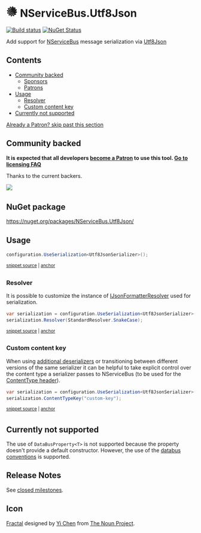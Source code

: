 <!--
GENERATED FILE - DO NOT EDIT
This file was generated by [MarkdownSnippets](https://github.com/SimonCropp/MarkdownSnippets).
Source File: /readme.source.md
To change this file edit the source file and then run MarkdownSnippets.
-->

# <img src="/src/icon.png" height="30px"> NServiceBus.Utf8Json

[![Build status](https://ci.appveyor.com/api/projects/status/oiqo5mrf54mh9iu8/branch/master?svg=true)](https://ci.appveyor.com/project/SimonCropp/nservicebus-Utf8Json)
[![NuGet Status](https://img.shields.io/nuget/v/NServiceBus.Utf8Json.svg)](https://www.nuget.org/packages/NServiceBus.Utf8Json/)


Add support for [NServiceBus](https://particular.net/NServiceBus) message serialization via [Utf8Json](https://github.com/neuecc/Utf8Json)

<!-- toc -->
## Contents

  * [Community backed](#community-backed)
    * [Sponsors](#sponsors)
    * [Patrons](#patrons)
  * [Usage](#usage)
    * [Resolver](#resolver)
    * [Custom content key](#custom-content-key)
  * [Currently not supported](#currently-not-supported)<!-- endtoc -->

<!--- StartOpenCollectiveBackers -->

[Already a Patron? skip past this section](#endofbacking)


## Community backed

**It is expected that all developers [become a Patron](https://opencollective.com/nservicebusextensions/contribute/patron-6976) to use this tool. [Go to licensing FAQ](https://github.com/NServiceBusExtensions/Home/#licensingpatron-faq)**

Thanks to the current backers.

<img src="https://opencollective.com/nservicebusextensions/tiers/patron.svg?width=890&avatarHeight=60&button=false">

<a href="#" id="endofbacking"></a>

<!--- EndOpenCollectiveBackers -->


## NuGet package

https://nuget.org/packages/NServiceBus.Utf8Json/


## Usage

<!-- snippet: Utf8JsonSerialization -->
<a id='snippet-utf8jsonserialization'/></a>
```cs
configuration.UseSerialization<Utf8JsonSerializer>();
```
<sup><a href='/src/Tests/Snippets/Usage.cs#L9-L13' title='File snippet `utf8jsonserialization` was extracted from'>snippet source</a> | <a href='#snippet-utf8jsonserialization' title='Navigate to start of snippet `utf8jsonserialization`'>anchor</a></sup>
<!-- endsnippet -->


### Resolver

It is possible to customize the instance of [IJsonFormatterResolver](https://github.com/neuecc/Utf8Json#resolver) used for serialization.

<!-- snippet: Utf8JsonResolver -->
<a id='snippet-utf8jsonresolver'/></a>
```cs
var serialization = configuration.UseSerialization<Utf8JsonSerializer>();
serialization.Resolver(StandardResolver.SnakeCase);
```
<sup><a href='/src/Tests/Snippets/Usage.cs#L18-L23' title='File snippet `utf8jsonresolver` was extracted from'>snippet source</a> | <a href='#snippet-utf8jsonresolver' title='Navigate to start of snippet `utf8jsonresolver`'>anchor</a></sup>
<!-- endsnippet -->


### Custom content key

When using [additional deserializers](https://docs.particular.net/nservicebus/serialization/#specifying-additional-deserializers) or transitioning between different versions of the same serializer it can be helpful to take explicit control over the content type a serializer passes to NServiceBus (to be used for the [ContentType header](https://docs.particular.net/nservicebus/messaging/headers#serialization-headers-nservicebus-contenttype)).

<!-- snippet: Utf8JsonContentTypeKey -->
<a id='snippet-utf8jsoncontenttypekey'/></a>
```cs
var serialization = configuration.UseSerialization<Utf8JsonSerializer>();
serialization.ContentTypeKey("custom-key");
```
<sup><a href='/src/Tests/Snippets/Usage.cs#L28-L33' title='File snippet `utf8jsoncontenttypekey` was extracted from'>snippet source</a> | <a href='#snippet-utf8jsoncontenttypekey' title='Navigate to start of snippet `utf8jsoncontenttypekey`'>anchor</a></sup>
<!-- endsnippet -->


## Currently not supported

The use of `DataBusProperty<T>` is not supported because the property doesn't provide a default constructor. However, the use of the [databus conventions](https://docs.particular.net/nservicebus/messaging/databus) is supported.


## Release Notes

See [closed milestones](../../milestones?state=closed).


## Icon

[Fractal](https://thenounproject.com/term/fractal/26234/) designed by [Yi Chen](https://thenounproject.com/jsczcy/) from [The Noun Project](https://thenounproject.com).
